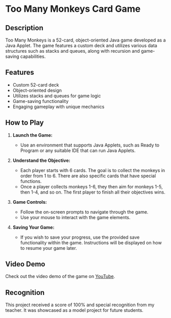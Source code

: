 # Too Many Monkeys Card Game

## Description
Too Many Monkeys is a 52-card, object-oriented Java game developed as a Java Applet. The game features a custom deck and utilizes various data structures such as stacks and queues, along with recursion and game-saving capabilities.

## Features
- Custom 52-card deck
- Object-oriented design
- Utilizes stacks and queues for game logic
- Game-saving functionality
- Engaging gameplay with unique mechanics

## How to Play
1. **Launch the Game:**
   - Use an environment that supports Java Applets, such as Ready to Program or any suitable IDE that can run Java Applets.

2. **Understand the Objective:**
   - Each player starts with 6 cards. The goal is to collect the monkeys in order from 1 to 6. There are also specific cards that have special functions. 
   - Once a player collects monkeys 1-6, they then aim for monkeys 1-5, then 1-4, and so on. The first player to finish all their objectives wins.

3. **Game Controls:**
   - Follow the on-screen prompts to navigate through the game.
   - Use your mouse to interact with the game elements.

4. **Saving Your Game:**
   - If you wish to save your progress, use the provided save functionality within the game. Instructions will be displayed on how to resume your game later.
  
## Video Demo
Check out the video demo of the game on [YouTube](https://www.youtube.com/watch?v=1ta0z_OwGOA).

## Recognition
This project received a score of 100% and special recognition from my teacher. It was showcased as a model project for future students.

